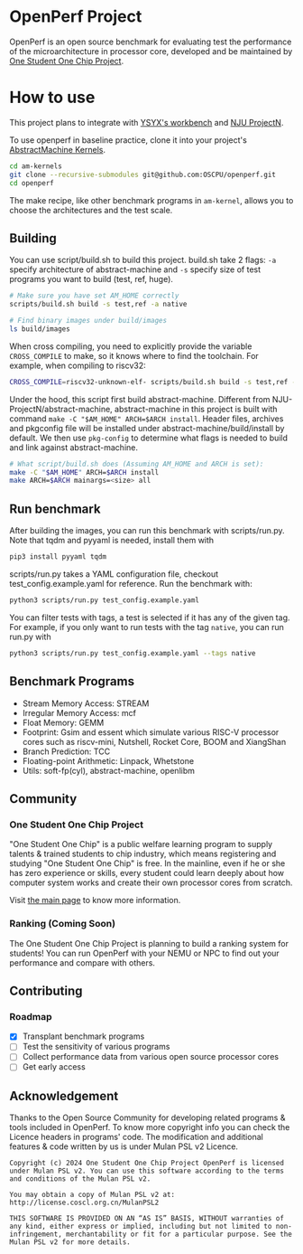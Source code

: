 # OpenPerf Project

OpenPerf is an open source benchmark for evaluating test the performance of the microarchitecture in processor core, developed and be maintained by [One Student One Chip Project](https://ysyx.oscc.cc/).

# How to use

This project plans to integrate with [YSYX's workbench](https://github.com/OSCPU/ysyx-workbench) and [NJU ProjectN](https://github.com/NJU-ProjectN).

To use openperf in baseline practice, clone it into your project's [AbstractMachine Kernels](https://github.com/NJU-ProjectN/am-kernels).

```sh
cd am-kernels
git clone --recursive-submodules git@github.com:OSCPU/openperf.git
cd openperf
```

The make recipe, like other benchmark programs in `am-kernel`, allows you to choose the architectures and the test scale.

## Building

You can use script/build.sh to build this project. build.sh take 2 flags: `-a` specify architecture of abstract-machine and `-s` specify size of test programs you want to build (test, ref, huge).

```sh
# Make sure you have set AM_HOME correctly
scripts/build.sh build -s test,ref -a native

# Find binary images under build/images
ls build/images
```

When cross compiling, you need to explicitly provide the variable `CROSS_COMPILE` to make, so it knows where to find the toolchain. For example, when compiling to riscv32:

```sh
CROSS_COMPILE=riscv32-unknown-elf- scripts/build.sh build -s test,ref -a native
```

Under the hood, this script first build abstract-machine. Different from NJU-ProjectN/abstract-machine, abstract-machine in this project is built with command `make -C "$AM_HOME" ARCH=$ARCH install`. Header files, archives and pkgconfig file will be installed under abstract-machine/build/install by default. We then use `pkg-config` to determine what flags is needed to build and link against abstract-machine.

```sh
# What script/build.sh does (Assuming AM_HOME and ARCH is set):
make -C "$AM_HOME" ARCH=$ARCH install 
make ARCH=$ARCH mainargs=<size> all
```

## Run benchmark

After building the images, you can run this benchmark with scripts/run.py. Note that tqdm and pyyaml is needed, install them with

```sh
pip3 install pyyaml tqdm
```
scripts/run.py takes a YAML configuration file, checkout test\_config.example.yaml for reference. Run the benchmark with:

```sh
python3 scripts/run.py test_config.example.yaml
```

You can filter tests with tags, a test is selected if it has any of the given tag. For example, if you only want to run tests with the tag `native`, you can run run.py with

```sh
python3 scripts/run.py test_config.example.yaml --tags native
```

## Benchmark Programs

<!-- [stress-ng - GPL 2.0 Licence](https://github.com/ColinIanKing/stress-ng) -->
<!---->
<!-- [Anybench - MIT Licence](https://github.com/EntityFX/anybench) -->
<!---->
<!-- ### Memory access patterns -->
<!---->
<!-- #### Stream access -->
<!---->
<!-- [STREAM - Custom Licence, but Open Source friendly](https://github.com/jeffhammond/STREAM) -->
<!---->
<!-- [RRZE-HPC/TheBandwidthBenchmark - MIT Licence](https://github.com/RRZE-HPC/TheBandwidthBenchmark?tab=readme-ov-file) -->
<!---->
<!-- #### Other patterns -->
<!---->
<!-- [emilk/ram_bench - No Licence](https://github.com/emilk/ram_bench) -->
<!---->
<!-- ### Integer Arithmetic -->
<!---->
<!-- [shaswata56/BenchUtil - WTFPL license](https://github.com/shaswata56/BenchUtil?tab=readme-ov-file) -->
<!---->
<!-- ### Floating-point Arithmetic -->
<!---->
<!-- [shaswata56/BenchUtil - WTFPL license](https://github.com/shaswata56/BenchUtil?tab=readme-ov-file) -->
<!---->
<!-- ### Branch Prediction -->
<!---->
<!-- Verilator Model -->
<!---->

* Stream Memory Access: STREAM
* Irregular Memory Access: mcf
* Float Memory: GEMM
* Footprint: Gsim and essent which simulate various RISC-V processor cores such as riscv-mini, Nutshell, Rocket Core, BOOM and XiangShan
* Branch Prediction: TCC
* Floating-point Arithmetic: Linpack, Whetstone
* Utils: soft-fp(cyl), abstract-machine, openlibm

## Community

### One Student One Chip Project

"One Student One Chip" is a public welfare learning program to supply talents & trained students to chip industry, which means registering and studying "One Student One Chip" is free. In the mainline, even if he or she has zero experience or skills, every student could learn deeply about how computer system works and create their own processor cores from scratch.

Visit [the main page](https://ysyx.oscc.cc/) to know more information.

### Ranking (Coming Soon)

The One Student One Chip Project is planning to build a ranking system for students! You can run OpenPerf with your NEMU or NPC to find out your performance and compare with others.

## Contributing

### Roadmap

- [x] Transplant benchmark programs
- [ ] Test the sensitivity of various programs
- [ ] Collect performance data from various open source processor cores
- [ ] Get early access

## Acknowledgement

Thanks to the Open Source Community for developing related programs & tools included in OpenPerf. To know more copyright info you can check the Licence headers in programs' code. The modification and additional features & code written by us is under Mulan PSL v2 Licence.

```
Copyright (c) 2024 One Student One Chip Project OpenPerf is licensed under Mulan PSL v2. You can use this software according to the terms and conditions of the Mulan PSL v2.

You may obtain a copy of Mulan PSL v2 at: http://license.coscl.org.cn/MulanPSL2

THIS SOFTWARE IS PROVIDED ON AN “AS IS” BASIS, WITHOUT warranties of any kind, either express or implied, including but not limited to non-infringement, merchantability or fit for a particular purpose. See the Mulan PSL v2 for more details.
```
